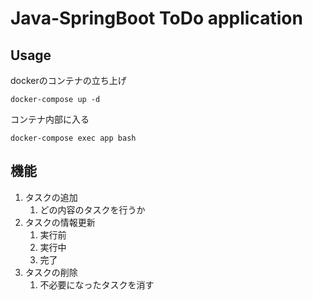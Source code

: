 # Java-SpringBoot ToDo application

## Usage

dockerのコンテナの立ち上げ
```
docker-compose up -d
```
コンテナ内部に入る
```
docker-compose exec app bash
```

## 機能

1. タスクの追加
   1. どの内容のタスクを行うか
2. タスクの情報更新
   1. 実行前
   2. 実行中
   3. 完了
3. タスクの削除
   1. 不必要になったタスクを消す